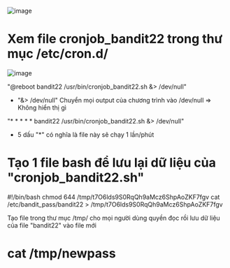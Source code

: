 ![image](https://github.com/user-attachments/assets/de066524-124a-405d-ab99-8ee8fa45fb57)

# Xem file cronjob_bandit22 trong thư mục /etc/cron.d/
![image](https://github.com/user-attachments/assets/7af1debe-8128-4cd8-919d-1f219dbe479d)

"@reboot bandit22 /usr/bin/cronjob_bandit22.sh &> /dev/null"    

- "&> /dev/null" Chuyển mọi output của chương trình vào /dev/null => Không hiển thị gì

"* * * * * bandit22 /usr/bin/cronjob_bandit22.sh &> /dev/null"

- 5 dấu "*" có nghĩa là file này sẽ chạy 1 lần/phút

# Tạo 1 file bash để lưu lại dữ liệu của "cronjob_bandit22.sh"

#!/bin/bash
chmod 644 /tmp/t7O6lds9S0RqQh9aMcz6ShpAoZKF7fgv
cat /etc/bandit_pass/bandit22 > /tmp/t7O6lds9S0RqQh9aMcz6ShpAoZKF7fgv

Tạo file trong thư mục /tmp/ cho mọi người dùng quyền đọc rồi lưu dữ liệu của file "bandit22" vào file mới

# cat /tmp/newpass 
